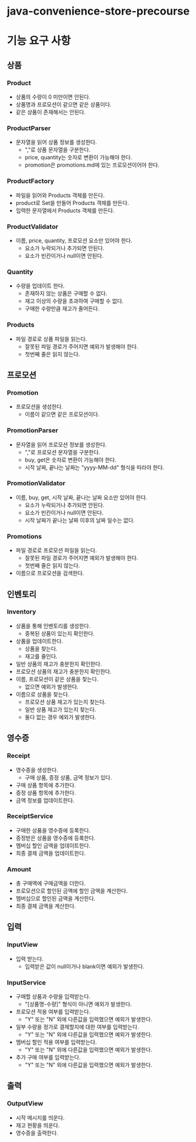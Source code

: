 # java-convenience-store-precourse

# 기능 요구 사항

## 상품

### Product

- 상품의 수량이 0 미만이면 안된다.
- 상품명과 프로모션이 같으면 같은 상품이다.
- 같은 상품이 존재해서는 안된다.

### ProductParser

- 문자열을 읽어 상품 정보를 생성한다.
    - ","로 상품 문자열을 구분한다.
    - price, quantity는 숫자로 변환이 가능해야 한다.
    - promotion은 promotions.md에 있는 프로모션이어야 한다.

### ProductFactory

- 파일을 읽어와 Products 객체를 만든다.
- product로 Set을 만들어 Products 객체를 만든다.
- 입력한 문자열에서 Products 객체를 만든다.

### ProductValidator

- 이름, price, quantity, 프로모션 요소만 있어야 한다.
    - 요소가 누락되거나 추가되면 안된다.
    - 요소가 빈칸이거나 null이면 안된다.

### Quantity

- 수량을 업데이트 한다.
    - 존재하지 않는 상품은 구매할 수 없다.
    - 재고 이상의 수량을 초과하여 구매할 수 없다.
    - 구매한 수량만큼 재고가 줄어든다.

### Products

- 파일 경로로 상품 파일을 읽는다.
    - 잘못된 파일 경로가 주어지면 예외가 발생해야 한다.
    - 첫번째 줄은 읽지 않는다.

## 프로모션

### Promotion

- 프로모션을 생성한다.
    - 이름이 같으면 같은 프로모션이다.

### PromotionParser

- 문자열을 읽어 프로모션 정보를 생성한다.
    - ","로 프로모션 문자열을 구분한다.
    - buy, get은 숫자로 변환이 가능해야 한다.
    - 시작 날짜, 끝나는 날짜는 "yyyy-MM-dd" 형식을 따라야 한다.

### PromotionValidator

- 이름, buy, get, 시작 날짜, 끝나는 날짜 요소만 있어야 한다.
    - 요소가 누락되거나 추가되면 안된다.
    - 요소가 빈칸이거나 null이면 안된다.
    - 시작 날짜가 끝나는 날짜 이후의 날짜 일수는 없다.

### Promotions

- 파일 경로로 프로모션 파일을 읽는다.
    - 잘못된 파일 경로가 주어지면 예외가 발생해야 한다.
    - 첫번째 줄은 읽지 않는다.
- 이름으로 프로모션을 검색한다.

## 인벤토리

### Inventory

- 상품을 통해 인벤토리를 생성한다.
    - 중복된 상품이 있는지 확인한다.
- 상품을 업데이트한다.
    - 상품을 찾는다.
    - 재고를 줄인다.
- 일반 상품의 재고가 충분한지 확인한다.
- 프로모션 상품의 재고가 충분한지 확인한다.
- 이름, 프로모션이 같은 상품을 찾는다.
    - 없으면 예외가 발생한다.
- 이름으로 상품을 찾는다.
    - 프로모션 상품 재고가 있는지 찾는다.
    - 일반 상품 재고가 있는지 찾는다.
    - 둘다 없는 경우 예외가 발생한다.

## 영수증

### Receipt

- 영수증을 생성한다.
    - 구매 상품, 증정 상품, 금액 정보가 있다.
- 구매 상품 항목에 추가한다.
- 증정 상품 항목에 추가한다.
- 금액 정보를 업데이트한다.

### ReceiptService

- 구매한 상품을 영수증에 등록한다.
- 증정받은 상품을 영수증에 등록한다.
- 멤버십 할인 금액을 업데이트한다.
- 최종 결제 금액을 업데이트한다.

### Amount

- 총 구매액에 구매금액을 더한다.
- 프로모션으로 할인된 금액에 할인 금액을 계산한다.
- 멤버십으로 할인된 금액을 계산한다.
- 최종 결제 금액을 계산한다.

## 입력

### InputView

- 입력 받는다.
    - 입력받은 값이 null이거나 blank이면 예외가 발생한다.

### InputService

- 구매할 상품과 수량을 입력받는다.
    - "[상품명-수량]" 형식이 아니면 예외가 발생한다.
- 프로모션 적용 여부를 입력받는다.
    - "Y" 또는 "N" 외에 다른값을 입력했으면 예외가 발생한다.
- 일부 수량을 정가로 결제할지에 대한 여부를 입력받는다.
    - "Y" 또는 "N" 외에 다른값을 입력했으면 예외가 발생한다.
- 멤버십 할인 적용 여부를 입력받는다.
    - "Y" 또는 "N" 외에 다른값을 입력했으면 예외가 발생한다.
- 추가 구매 여부를 입력받는다.
    - "Y" 또는 "N" 외에 다른값을 입력했으면 예외가 발생한다.

## 출력

### OutputView

- 시작 메시지를 띄운다.
- 재고 현황을 띄운다.
- 영수증을 출력한다.

